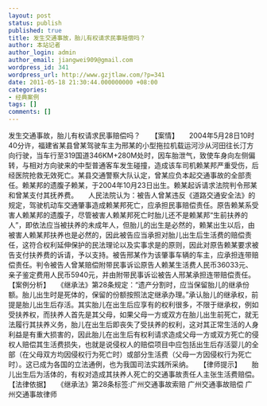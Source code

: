 ```yaml
---
layout: post
status: publish
published: true
title: 发生交通事故，胎儿有权请求民事赔偿吗？
author: 本站记者
author_login: admin
author_email: jiangwei909@gmail.com
wordpress_id: 341
wordpress_url: http://www.gzjtlaw.com/?p=341
date: 2011-05-18 21:30:44.000000000 +08:00
categories:
- 经典案例
tags: []
comments: []
---
```

发生交通事故，胎儿有权请求民事赔偿吗？　　【案情】　　2004年5月28日10时40分许，福建省某县曾某驾驶车主为邢某的小型拖拉机载运河沙从河田往长汀方向行驶，当车行至319国道346KM+280M处时，因车胎泄气，致使车身向左侧偏转，与相对方向驶来的中型普通客车发生碰撞，造成该车司机赖某邦严重受伤，后经医院抢救无效死亡。某县交通警察大队认定，曾某应负本起交通事故的全部责任。赖某邦的遗腹子赖某，于2004年10月23日出生。赖某起诉请求法院判令邢某和曾某支付其抚养费。　　人民法院认为：被告人曾某违反《道路交通安全法》的规定，驾驶机动车交通肇事造成赖某邦死亡，应承担民事赔偿责任。原告赖某系受害人赖某邦的遗腹子，尽管被害人赖某邦死亡时胎儿还不是赖某邦&ldquo;生前扶养的人&rdquo;，即依法应当被扶养的未成年人，但胎儿的出生是必然的，赖某出生以后，由被害人赖某邦扶养也是必然的，因此被告应当承担对胎儿出生后生活费的赔偿责任，这符合权利延伸保护的民法理论以及实事求是的原则，因此对原告赖某要求被告支付扶养费的诉请，予以支持。被告邢某作为该肇事车辆的车主，应承担连带赔偿责任。判令被告人曾某赔偿附带民事诉讼原告人赖某生活费人民币36033元、亲子鉴定费用人民币5940元，并由附带民事诉讼被告人邢某承担连带赔偿责任。　　【案例分析】　　《继承法》第28条规定：&ldquo;遗产分割时，应当保留胎儿的继承份额。胎儿出生时是死体的，保留的份额按照法定继承办理。&rdquo;承认胎儿的继承权，前提是胎儿出生后存活。其实胎儿在出生后应享有的权利很多，不限于继承权，例如受扶养权，而扶养人首先是其父母，如果父母一方或双方在胎儿出生前死亡，就无法履行其扶养义务，胎儿在出生后即丧失了受扶养的权利，这对其正常生活的人身利益是有重大损害的，因此胎儿在出生后有权利请求造成父母一方或双方死亡的侵权人赔偿其生活费损失，也就是说侵权人的赔偿项目中应包括出生后存活婴儿的全部（在父母双方均因侵权行为死亡时）或部分生活费（父母一方因侵权行为死亡时）。这已成为各国的立法通例，也为我国司法实践所采纳。　　【律师提示】　　胎儿出生后为活体的，有权对造成其扶养人死亡的交通事故责任人主张生活费赔偿。　　【法律依据】　　《继承法》第28条标签:广州交通事故索赔 广州交通事故赔偿 广州交通事故律师
